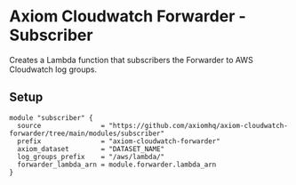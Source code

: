 # Axiom Cloudwatch Forwarder - Subscriber

Creates a Lambda function that subscribers the Forwarder to AWS Cloudwatch log groups.

## Setup

```hcl
module "subscriber" {
  source               = "https://github.com/axiomhq/axiom-cloudwatch-forwarder/tree/main/modules/subscriber"
  prefix               = "axiom-cloudwatch-forwarder"
  axiom_dataset        = "DATASET_NAME"
  log_groups_prefix    = "/aws/lambda/"
  forwarder_lambda_arn = module.forwarder.lambda_arn
}
```
